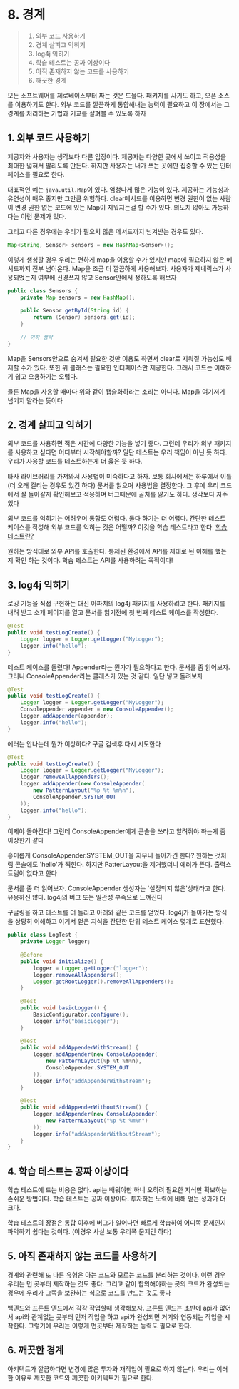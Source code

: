 # 8. 경계

> 1. 외부 코드 사용하기
> 2. 경계 살피고 익히기
> 3. log4j 익히기
> 4. 학습 테스트는 공짜 이상이다
> 5. 아직 존재하지 않는 코드를 사용하기
> 6. 깨끗한 경계

모든 소프트웨어를 제로베이스부터 짜는 것은 드물다. 패키지를 사기도 하고, 오픈 소스를 이용하기도 한다. 외부 코드를 깔끔하게 통합해내는 능력이 필요하고 이 장에서는 그 경계를 처리하는 기법과 기교를 살펴볼 수 있도록 하자

## 1. 외부 코드 사용하기

제공자와 사용자는 생각보다 다른 입장이다. 제공자는 다양한 곳에서 쓰이고 적용성을 최대한 넓혀서 팔리도록 만든다. 하지만 사용자는 내가 쓰는 곳에만 집중할 수 있는 인터페이스를 필요로 한다.

대표적인 예는 `java.util.Map`이 있다. 엄청나게 많은 기능이 있다. 제공하는 기능성과 유연성이 매우 좋지만 그만큼 위험하다. clear메서드를 이용하면 변경 권한이 없는 사람이 변경 권한 없는 코드에 있는 Map이 지워지는걸 할 수가 있다. 의도치 않아도 가능하다는 이런 문제가 있다.

그리고 다른 경우에는 우리가 필요치 않은 메서드까지 넘겨받는 경우도 있다.

```java
Map<String, Sensor> sensors = new HashMap<Sensor>();
```

이렇게 생성할 경우 우리는 편하게 map을 이용할 수가 있지만 map에 필요하지 않은 메서드까지 전부 넘어온다. Map을 조금 더 깔끔하게 사용해보자. 사용자가 제네릭스가 사용되었는지 여부에 신경쓰지 않고 Sensor안에서 정하도록 해보자

```java
public class Sensors {
    private Map sensors = new HashMap();
    
    public Sensor getById(String id) {
        return (Sensor) sensors.get(id);
    }
    
    // 이하 생략
}
```

Map을 Sensors안으로 숨겨서 필요한 것만 이용도 하면서 clear로 지워질 가능성도 배제할 수가 있다. 또한 위 클래스는 필요한 인터페이스만 제공한다. 그래서 코드는 이해하기 쉽고 오용하기는 오렵다.

물론 Map을 사용할 때마다 위와 같이 캡슐화하라는 소리는 아니다. Map을 여기저기 넘기지 말라는 뜻이다

## 2. 경계 살피고 익히기

외부 코드를 사용하면 적은 시간에 다양한 기능을 넣기 좋다. 그런데 우리가 외부 패키지를 사용하고 싶다면 어디부터 시작해야할까? 일단 테스트는 우리 책임이 아닌 듯 하다. 우리가 사용할 코드를 테스트하는게 더 옳은 듯 하다.

타사 라이브러리를 가져와서 사용법이 미숙하다고 하자. 보통 회사에서는 하루에서 이틀 (더 오래 걸리는 경우도 있긴 하다) 문서를 읽으며 사용법을 결정한다. 그 후에 우리 코드에서 잘 돌아갈지 확인해보고 적용하며 버그때문에 골치를 앓기도 하다. 생각보다 자주 있다

외부 코드를 익히기는 어려우며 통합도 어렵다. 둘다 하기는 더 어렵다. 간단한 테스트 케이스를 작성해 외부 코드를 익히는 것은 어떨까? 이것을 학습 테스트라고 한다. [학습테스트란?](https://m.blog.naver.com/PostView.naver?isHttpsRedirect=true&blogId=kbh3983&logNo=220826785433)

원하는 방식대로 외부 API를 호출한다. 통제된 환경에서 API를 제대로 된 이해를 했는지 확인 하는 것이다. 학습 테스트는 API를 사용하려는 목적이다!

## 3. log4j 익히기

로깅 기능을 직접 구현하는 대신 아파치의 log4j 패키지를 사용하려고 한다. 패키지를 내려 받고 소개 페이지를 열고 문서를 읽기전에 첫 번째 테스트 케이스를 작성한다.

```java
@Test
public void testLogCreate() {
    Logger logger = Logger.getLogger("MyLogger");
    logger.info("hello");
}
```

테스트 케이스를 돌렸다! Appender라는 뭔가가 필요하다고 한다. 문서를 좀 읽어보자. 그러니 ConsoleAppender라는 클래스가 있는 것 같다. 일단 넣고 돌려보자

```java
@Test
public void testLogCreate() {
    Logger logger = Logger.getLogger("MyLogger");
    Consoleppender appender = new ConsoleAppender();
    logger.addAppender(appender);
    logger.info("hello");
}
```

에러는 안나는데 뭔가 이상하다? 구글 검색후 다시 시도한다

```java
@Test
public void testLogCreate() {
    Logger logger = Logger.getLogger("MyLogger");
    logger.removeAllAppenders();
    logger.addAppender(new ConsoleAppender(
    	new PatternLayout("%p %t %m%n"),
        ConsoleAppender.SYSTEM_OUT
    ));
    logger.info("hello");
}
```

이제야 돌아간다! 그런데 ConsoleAppender에게 콘솔을 쓰라고 알려줘야 하는게 좀 이상한거 같다

흥미롭게 ConsoleAppender.SYSTEM_OUT을 지우니 돌아가긴 한다? 원하는 것처럼 콘솔에도 'hello'가 찍힌다. 하지만 PatterLayout을 제거했더니 에러가 뜬다. 출력스트림이 없다고 한다

문서를 좀 더 읽어보자. ConsoleAppender 생성자는 '설정되지 않은'상태라고 한다. 유용하진 않다. log4j의 버그 또는 일관성 부족으로 느껴진다

구글링을 하고 테스트를 더 돌리고 아래와 같은 코드를 얻었다. log4j가 돌아가는 방식을 상당히 이해하고 여기서 얻은 지식을 간단한 단위 테스트 케이스 몇개로 표현했다.

```java
public class LogTest {
    private Logger logger;
    
    @Before
    public void initialize() {
        logger = Logger.getLogger("logger");
        logger.removeAllAppenders();
        Logger.getRootLogger().removeAllAppenders();
    }
    
    @Test
    public void basicLogger() {
        BasicConfigurator.configure();
        logger.info("basicLogger");
    }
    
    @Test
    public void addAppenderWithStream() {
        logger.addAppender(new ConsoleAppender(
        	new PatternLayout(%p %t %m%n),
        	ConsoleAppender.SYSTEM_OUT
        ));
        logger.info("addAppenderWithStream");
    }
    
    @Test
    public void addAppenderWithoutStream() {
        logger.addAppender(new ConsoleAppender(
        	new PatternLaayout("%p %t %m%n")
        ));
        logger.info("addAppenderWithoutStream");
    }
}
```

## 4. 학습 테스트는 공짜 이상이다

학습 테스트에 드는 비용은 없다. api는 배워야만 하니 오히려 필요한 지식만 확보하는 손쉬운 방법이다. 학습 테스트는 공짜 이상이다. 투자하는 노력에 비해 얻는 성과가 더 크다.

학습 테스트의 장점은 통합 이후에 버그가 일어나면 빠르게 학습하여 어디쪽 문제인지 파악하기 쉽다는 것이다. (이경우 사실 보통 우리쪽 문제긴 하다)

## 5. 아직 존재하지 않는 코드를 사용하기

경계와 관련해 또 다른 유형은 아는 코드와 모르는 코드를 분리하는 것이다. 이런 경우 우리는 먼 곳부터 제작하는 것도 좋다. 그리고 같이 합의해야하는 곳의 코드가 완성되는 경우에 우리가 그쪽을 보완하는 식으로 코드를 만드는 것도 좋다

백엔드와 프론트 엔드에서 각각 작업할때 생각해보자. 프론트 엔드는 초반에 api가 없어서 api와 관계없는 곳부터 먼저 작업을 하고 api가 완성되면 거기와 연동되는 작업을 시작한다. 그렇기에 우리는 이렇게 먼곳부터 제작하는 능력도 필요로 한다.

## 6. 깨끗한 경계

아키텍트가 깔끔하다면 변경에 많은 투자와 재작업이 필요로 하지 않는다. 우리는 이러한 이유로 깨끗한 코드와 깨끗한 아키텍트가 필요로 한다.